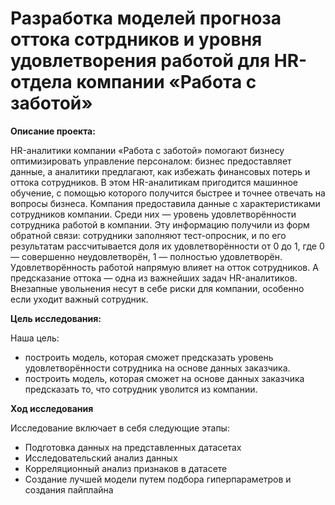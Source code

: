 # Разработка моделей прогноза оттока сотрдников и уровня удовлетворения работой для HR-отдела компании «Работа с заботой»

__Описание проекта:__

HR-аналитики компании «Работа с заботой» помогают бизнесу оптимизировать управление персоналом: бизнес предоставляет данные, а аналитики предлагают, как избежать финансовых потерь и оттока сотрудников. В этом HR-аналитикам пригодится машинное обучение, с помощью которого получится быстрее и точнее отвечать на вопросы бизнеса.
Компания предоставила данные с характеристиками сотрудников компании. Среди них — уровень удовлетворённости сотрудника работой в компании. Эту информацию получили из форм обратной связи: сотрудники заполняют тест-опросник, и по его результатам рассчитывается доля их удовлетворённости от 0 до 1, где 0 — совершенно неудовлетворён, 1 — полностью удовлетворён. Удовлетворённость работой напрямую влияет на отток сотрудников. А предсказание оттока — одна из важнейших задач HR-аналитиков. Внезапные увольнения несут в себе риски для компании, особенно если уходит важный сотрудник.

__Цель исследования:__

Наша цель:

- построить модель, которая сможет предсказать уровень удовлетворённости сотрудника на основе данных заказчика. 
- построить модель, которая сможет на основе данных заказчика предсказать то, что сотрудник уволится из компании.

__Ход исследования__

Исследование включает в себя следующие этапы:

- Подготовка данных на представленных датасетах 
- Исследовательский анализ данных
- Корреляционный анализ признаков в датасете
- Создание лучшей модели путем подбора гиперпараметров и создания пайплайна
